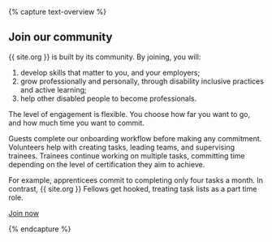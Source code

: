 {% capture text-overview %}

## Join our community

{{ site.org }} is built by its community.
By joining, you will:

1. develop skills that matter to you, and your employers;
2. grow professionally and personally, through disability inclusive practices and active learning;
3. help other disabled people to become professionals.

The level of engagement is flexible.
You choose how far you want to go, and how much time you want to commit.

Guests complete our onboarding workflow before making any commitment.
Volunteers help with creating tasks, leading teams, and supervising trainees.
Trainees continue working on multiple tasks, committing time depending on the level of certification they aim to achieve.

For example, apprenticees commit to completing only four tasks a month.
In contrast, {{ site.org }} Fellows get hooked, treating task lists as a part time role.

<a id="apply-to-volunteer-top" class="{{ page.buttonStyle }}" aria-disabled="false" href="{{ '/volunteering/become-a-volunteer.html' | prepend: site.baseurl }}">Join now</a>

{% endcapture %}

